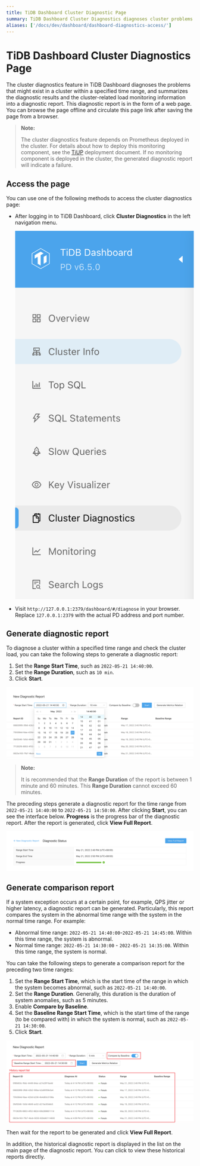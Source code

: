 ```yaml
---
title: TiDB Dashboard Cluster Diagnostic Page
summary: TiDB Dashboard Cluster Diagnostics diagnoses cluster problems and summarizes results into a web page. Access the page through the dashboard or browser. Generate diagnostic and comparison reports for specified time ranges. Historical reports are also available.
aliases: ['/docs/dev/dashboard/dashboard-diagnostics-access/']
---
```


# TiDB Dashboard Cluster Diagnostics Page

The cluster diagnostics feature in TiDB Dashboard diagnoses the problems that might exist in a cluster within a specified time range, and summarizes the diagnostic results and the cluster-related load monitoring information into a diagnostic report. This diagnostic report is in the form of a web page. You can browse the page offline and circulate this page link after saving the page from a browser.

> **Note:**
>
> The cluster diagnostics feature depends on Prometheus deployed in the cluster. For details about how to deploy this monitoring component, see the [TiUP](/tiup/tiup-overview.md) deployment document. If no monitoring component is deployed in the cluster, the generated diagnostic report will indicate a failure.

## Access the page

You can use one of the following methods to access the cluster diagnostics page:

* After logging in to TiDB Dashboard, click **Cluster Diagnostics** in the left navigation menu.

  ![Access Cluster Diagnostics page](./media/dashboard/dashboard-diagnostics-access-v650.png)

* Visit `http://127.0.0.1:2379/dashboard/#/diagnose` in your browser. Replace `127.0.0.1:2379` with the actual PD address and port number.

## Generate diagnostic report

To diagnose a cluster within a specified time range and check the cluster load, you can take the following steps to generate a diagnostic report:

1. Set the **Range Start Time**, such as `2022-05-21 14:40:00`.
2. Set the **Range Duration**, such as `10 min`.
3. Click **Start**.

![Generate diagnostic report](./media/dashboard/dashboard-diagnostics-gen-report-v650.png)

> **Note:**
>
> It is recommended that the **Range Duration** of the report is between 1 minute and 60 minutes. This **Range Duration** cannot exceed 60 minutes.

The preceding steps generate a diagnostic report for the time range from `2022-05-21 14:40:00` to `2022-05-21 14:50:00`. After clicking **Start**, you can see the interface below. **Progress** is the progress bar of the diagnostic report. After the report is generated, click **View Full Report**.

![Report progress](./media/dashboard/dashboard-diagnostics-gen-process-v650.png)

## Generate comparison report

If a system exception occurs at a certain point, for example, QPS jitter or higher latency, a diagnostic report can be generated. Particularly, this report compares the system in the abnormal time range with the system in the normal time range. For example:

- Abnormal time range: `2022-05-21 14:40:00`-`2022-05-21 14:45:00`. Within this time range, the system is abnormal.
- Normal time range: `2022-05-21 14:30:00` - `2022-05-21 14:35:00`. Within this time range, the system is normal.

You can take the following steps to generate a comparison report for the preceding two time ranges:

1. Set the **Range Start Time**, which is the start time of the range in which the system becomes abnormal, such as `2022-05-21 14:40:00`.
2. Set the **Range Duration**. Generally, this duration is the duration of system anomalies, such as 5 minutes.
3. Enable **Compare by Baseline**.
4. Set the **Baseline Range Start Time**, which is the start time of the range (to be compared with) in which the system is normal, such as `2022-05-21 14:30:00`.
5. Click **Start**.

![Generate comparison report](./media/dashboard/dashboard-diagnostics-gen-compare-report-v650.png)

Then wait for the report to be generated and click **View Full Report**.

In addition, the historical diagnostic report is displayed in the list on the main page of the diagnostic report. You can click to view these historical reports directly.
